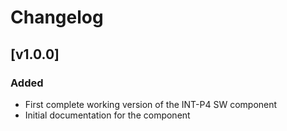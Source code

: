 # Changelog

## [v1.0.0]

### Added
- First complete working version of the INT-P4 SW component
- Initial documentation for the component


<!-- Change latest version value at every release -->
[unreleased]: https://github.com/6G-SANDBOX/6G-Library/compare/v0.2.0...HEAD
[v0.3.0]: https://github.com/6G-SANDBOX/6G-Library/compare/v0.2.1...v0.3.0



<!-- FIELDS PER VERSION -->
<!--
### Added

- New features

### Changed

- Changes in existing functionality

### Deprecated

- Soon-to-be removed features

### Removed

- Removed features

### Fixed

- Bug fixes

### Security

- Vulnerability warnings
-->
